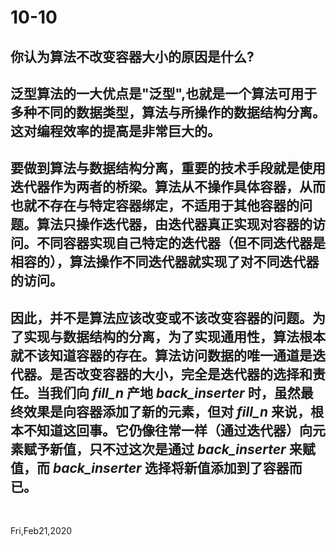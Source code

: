 # 10-10

## 你认为算法不改变容器大小的原因是什么?

## 泛型算法的一大优点是"泛型",也就是一个算法可用于多种不同的数据类型，算法与所操作的数据结构分离。这对编程效率的提高是非常巨大的。

## 要做到算法与数据结构分离，重要的技术手段就是使用迭代器作为两者的桥梁。算法从不操作具体容器，从而也就不存在与特定容器绑定，不适用于其他容器的问题。算法只操作迭代器，由迭代器真正实现对容器的访问。不同容器实现自己特定的迭代器（但不同迭代器是相容的），算法操作不同迭代器就实现了对不同迭代器的访问。

## 因此，并不是算法应该改变或不该改变容器的问题。为了实现与数据结构的分离，为了实现通用性，算法根本就不该知道容器的存在。算法访问数据的唯一通道是迭代器。是否改变容器的大小，完全是迭代器的选择和责任。当我们向 _fill_n_ 产地 _back_inserter_ 时，虽然最终效果是向容器添加了新的元素，但对 _fill_n_ 来说，根本不知道这回事。它仍像往常一样（通过迭代器）向元素赋予新值，只不过这次是通过 _back_inserter_ 来赋值，而 _back_inserter_ 选择将新值添加到了容器而已。

&nbsp;

Fri,Feb21,2020